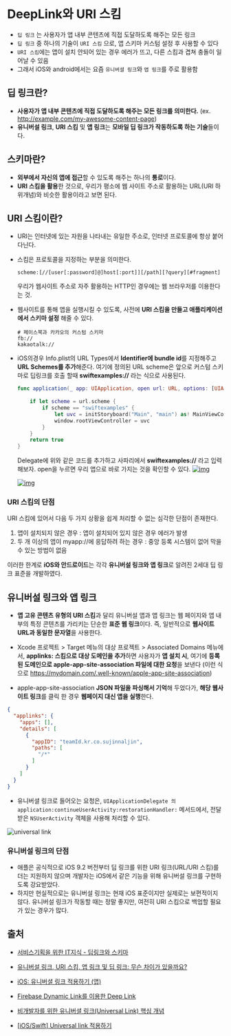 # DeepLink와 URI 스킴

- `딥 링크` 는 사용자가 앱 내부 콘텐츠에 직접 도달하도록 해주는 모든 링크
- `딥 링크` 중 하나의 기술이 `URI 스킴` 으로, 앱 스키마 커스텀 설정 후 사용할 수 있다
- `URI 스킴`에는 앱이 설치 안되어 있는 경우 에러가 뜨고, 다른 스킴과 겹쳐 충돌이 일어날 수 있음
- 그래서 iOS와 android에서는 요즘 `유니버셜 링크`와 `앱 링크`를 주로 활용함

## 딥 링크란?

- **사용자가 앱 내부 콘텐츠에 직접 도달하도록 해주는 모든 링크를 의미한다.** (ex.  http://example.com/my-awesome-content-page)
- **유니버설 링크**, **URI 스킴** 및 **앱 링크**는 **모바일 딥 링크가 작동하도록 하는 기술**들이다.

## 스키마란?

- **외부에서 자신의 앱에 접근**할 수 있도록 해주는 하나의 **통로**이다. 
- **URI 스킴을 활용**한 것으로, 우리가 평소에 웹 사이트 주소로 활용하는 URL(URI 하위개념)와 비슷한 활용이라고 보면 된다.

## URI 스킴이란?

- URI는 인터넷에 있는 자원을 나타내는 유일한 주소로, 인터넷 프로토콜에 항상 붙어 다닌다. 

- 스킴은 프로토콜을 지정하는 부분을 의미한다.

  ```
  scheme:[//[user[:password]@]host[:port]][/path][?query][#fragment]
  ```

  우리가 웹사이트 주소로 자주 활용하는 HTTP인 경우에는 웹 브라우저를 이용한다는 것.

- 웹사이트를 통해 앱을 실행시킬 수 있도록, 사전에 **URI 스킴을 만들고 애플리케이션에서 스키마 설정** 해줄 수 있다.

  ```
  # 페이스북과 카카오의 커스텀 스키마
  fb://
  kakaotalk://
  ```

- iOS의경우 Info.plist의 URL Types에서 **Identifier에 bundle id**를 지정해주고 **URL Schemes를 추가**해준다. 
  여기에 정의된 URL scheme은 앞으로 커스텀 스키마로 딥링크를 호출 할때 **swiftexamples://** 라는 식으로 사용된다.

  ```swift 
  func application(_ app: UIApplication, open url: URL, options: [UIApplicationOpenURLOptionsKey : Any] = [:]) -> Bool {
        
      if let scheme = url.scheme {
          if scheme == "swiftexamples" {
              let uvc = initStoryboard("Main", "main") as! MainViewController
              window.rootViewController = uvc
          }
      }
      return true
  }
  ```

  Delegate에 위와 같은 코드를 추가하고 사파리에서 **swiftexamples://** 라고 입력해보자.  open을 누르면 우리 앱으로 바로 가지는 것을 확인할 수 있다.
  [![img](https://mblogthumb-phinf.pstatic.net/MjAxODExMTNfMTUz/MDAxNTQyMDc5NDgxNjk0.BmiifeNUCUCLvhQr_J5CPJnc6bl3QRyIMKqNkMjrXiYg.wMIsOZmbqO7nUZptN6_XY-SXkug8RRTfGxo5iOy8POEg.PNG.greatsk553/image_7528467211542079441488.png?type=w800)](https://m.blog.naver.com/PostView.nhn?blogId=greatsk553&logNo=221397462709&proxyReferer=https:%2F%2Fwww.google.com%2F#)

  [![img](https://mblogthumb-phinf.pstatic.net/MjAxODExMTNfMTEx/MDAxNTQyMDc5NDkxMTk0.9xMOjB3MW9qdG_jYZ5PTJLERJ2NlUmC9XTrrrQvrMLAg.isBC5jhWEhVeuriY-xhHFRlf225pOIbXp8NKjT5cvQQg.PNG.greatsk553/image_1505272081542079454075.png?type=w800)](https://m.blog.naver.com/PostView.nhn?blogId=greatsk553&logNo=221397462709&proxyReferer=https:%2F%2Fwww.google.com%2F#)

  

### URI 스킴의 단점

URI 스킴에 있어서 다음 두 가지 상황을 쉽게 처리할 수 없는 심각한 단점이 존재한다.

1. 앱이 설치되지 않은 경우 : 앱이 설치되어 있지 않은 경우 에러가 발생
2. 두 개 이상의 앱이 myapp://에 응답하려 하는 경우 : 중앙 등록 시스템이 없어 막을 수 있는 방법이 없음

이러한 한계로 **iOS와 안드로이드**는 각각 **유니버설 링크와 앱 링크**로 알려진 2세대 딥 링크 표준을 개발하였다.

## 유니버설 링크와 앱 링크

- **앱 고유 콘텐츠 유형의 URI 스킴**과 달리 유니버설 앱과 앱 링크는 웹 페이지와 앱 내부의 특정 콘텐츠를 가리키는 단순한 **표준 웹 링크**이다. 즉, 일반적으로 **웹사이트 URL과 동일한 문자열**을 사용한다.
- Xcode 프로젝트 > Target 메뉴의 대상 프로젝트 > Associated Domains 메뉴에서, **applinks: 스킴으로 대상 도메인을 추가**하면 사용자가 **앱 설치 시**, 여기에 **등록된 도메인으로 apple-app-site-association 파일에 대한 요청**을 보낸다 (이런 식으로 https://mydomain.com/.well-known/apple-app-site-association)

- apple-app-site-association **JSON 파일을 파싱해서 기억**해 두었다가, **해당 웹사이트 링크**를 클릭 한 경우 **웹페이지 대신 앱을 실행**한다.

```json
{
  "applinks": {
    "apps": [],
    "details": [
      {
        "appID": "teamId.kr.co.sujinnaljin",
        "paths": [
          "/*"
        ]
      }
    ]
  }
}
```

- 유니버셜 링크로 들어오는 요청은, `UIApplicationDelegate 의 application:continueUserActivity:restorationHandler:` 메서드에서, 전달받은 `NSUserActivity` 객체을 사용해 처리할 수 있다.

![universal link](http://www.wisetracker.co.kr/wp-content/uploads/2018/03/universal-link.png)

### 유니버설 링크의 단점

- 애플은 공식적으로 iOS 9.2 버전부터 딥 링크를 위한 URI 링크(URL/URI 스킴)를 더는 지원하지 않으며 개발자는 iOS에서 같은 기능을 위해 유니버설 링크를 구현하도록 강요받았다.
- 하지만 현실적으로는 유니버설 링크는 현재 iOS 표준이지만 실제로는 보편적이지 않다. 유니버설 링크가 작동할 때는 정말 좋지만, 여전히 URI 스킴으로 백업할 필요가 있는 경우가 많다.



## 출처

- [서비스기획을 위한 IT지식 - 딥링크와 스키마](https://onsoo.github.io/%EC%84%9C%EB%B9%84%EC%8A%A4%EA%B8%B0%ED%9A%8D/2018/10/25/deeplink-schema/)
- [유니버설 링크, URI 스킴, 앱 링크 및 딥 링크: 무슨 차이가 있을까요?](https://blog.branch.io/ko/유니버설-링크-uri-스킴-앱-링크-및-딥-링크-무슨-차이가/) 
- [iOS: 유니버셜 링크 적용하기 (앱)](https://ohgyun.com/708)

- [Firebase Dynamic Link를 이용한 Deep Link](https://m.blog.naver.com/PostView.nhn?blogId=greatsk553&logNo=221397462709&proxyReferer=https:%2F%2Fwww.google.com%2F)

- [비개발자를 위한 유니버셜 링크(Universal Link) 핵심 개념](http://www.wisetracker.co.kr/blog/%EB%B9%84%EA%B0%9C%EB%B0%9C%EC%9E%90%EB%A5%BC-%EC%9C%84%ED%95%9C-%EC%9C%A0%EB%8B%88%EB%B2%84%EC%85%9C-%EB%A7%81%ED%81%AC-%ED%95%B5%EC%8B%AC-%EA%B0%9C%EB%85%90/)
- [[iOS/Swift] Universal link 적용하기](https://jooeungen.tistory.com/entry/iOSSwift-Universal-link-%EC%A0%81%EC%9A%A9%ED%95%98%EA%B8%B0)

